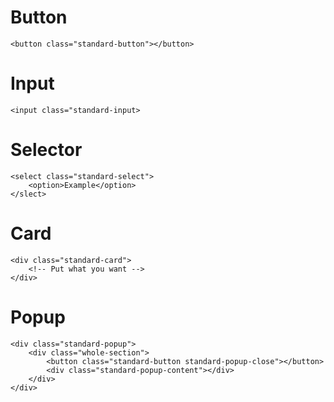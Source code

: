 # Button 

```<button class="standard-button"></button>```

# Input 
  ```<input class="standard-input>```  

# Selector 
    <select class="standard-select">
        <option>Example</option>
    </slect>
    
# Card
    <div class="standard-card">
        <!-- Put what you want -->
    </div>

# Popup
    <div class="standard-popup">
        <div class="whole-section">
            <button class="standard-button standard-popup-close"></button>
            <div class="standard-popup-content"></div>
        </div>
    </div>